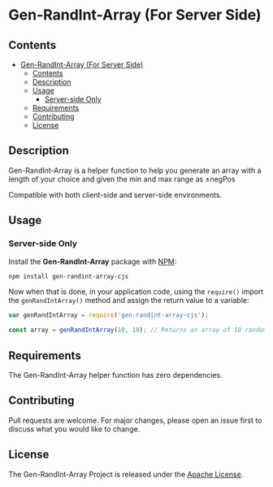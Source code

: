 # Gen-RandInt-Array (For Server Side)

## Contents

- [Gen-RandInt-Array (For Server Side)](#gen-randint-array-for-server-side)
  - [Contents](#contents)
  - [Description](#description)
  - [Usage](#usage)
    - [Server-side Only](#server-side-only)
  - [Requirements](#requirements)
  - [Contributing](#contributing)
  - [License](#license)

## Description

Gen-RandInt-Array is a helper function to help you generate an array with a length of your choice and given the min and max range as ±negPos

Compatible with both client-side and server-side environments.

## Usage

### Server-side Only

Install the **Gen-RandInt-Array** package with [NPM](https://www.npmjs.org/):

```sh
npm install gen-randint-array-cjs
```

Now when that is done, in your application code, using the `require()` import the `genRandIntArray()` method and assign the return value to a variable:

```js
var genRandIntArray = require('gen-randint-array-cjs');

const array = genRandIntArray(10, 10); // Returns an array of 10 random values ranging from -10 to 10
```

## Requirements

The Gen-RandInt-Array helper function has zero dependencies.

## Contributing

Pull requests are welcome. For major changes, please open an issue first to discuss what you would like to change.

## License

The Gen-RandInt-Array Project is released under the [Apache License](http://www.apache.org/licenses/).
